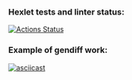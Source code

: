 ### Hexlet tests and linter status:
[![Actions Status](https://github.com/veroleded/fullstack-javascript-project-46/workflows/hexlet-check/badge.svg)](https://github.com/veroleded/fullstack-javascript-project-46/actions)

### Example of gendiff work:
[![asciicast](https://asciinema.org/a/9Ja8VIRTTLNPWheHeNsey3iCT.svg)](https://asciinema.org/a/9Ja8VIRTTLNPWheHeNsey3iCT)